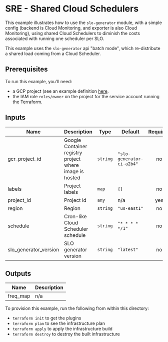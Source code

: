 # SRE - Shared Cloud Schedulers

This example illustrates how to use the `slo-generator` module, with a simple
config (backend is Cloud Monitoring, and exporter is also Cloud Monitoring), 
using shared Cloud Schedulers to diminish the costs associated with running
one scheduler per SLO.

This example uses the `slo-generator` api "batch mode", which re-distribute a 
shared load coming from a Cloud Scheduler.


## Prerequisites

To run this example, you'll need:

- a GCP project (see an example definition [here](../../test/setup/main.tf).
- the IAM role `roles/owner` on the project for the service account running the Terraform.


<!-- BEGINNING OF PRE-COMMIT-TERRAFORM DOCS HOOK -->
## Inputs

| Name | Description | Type | Default | Required |
|------|-------------|------|---------|:--------:|
| gcr\_project\_id | Google Container registry project where image is hosted | `string` | `"slo-generator-ci-a2b4"` | no |
| labels | Project labels | `map` | `{}` | no |
| project\_id | Project id | `any` | n/a | yes |
| region | Region | `string` | `"us-east1"` | no |
| schedule | Cron-like Cloud Scheduler schedule | `string` | `"* * * * */1"` | no |
| slo\_generator\_version | SLO generator version | `string` | `"latest"` | no |

## Outputs

| Name | Description |
|------|-------------|
| freq\_map | n/a |

<!-- END OF PRE-COMMIT-TERRAFORM DOCS HOOK -->

To provision this example, run the following from within this directory:
- `terraform init` to get the plugins
- `terraform plan` to see the infrastructure plan
- `terraform apply` to apply the infrastructure build
- `terraform destroy` to destroy the built infrastructure
